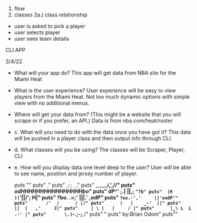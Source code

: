 1. flow
2. classes
  2a.) class relationship   

- user is asked to pick a player
- user selects player
- user sees team details


CLI APP

3/4/22

- What will your app do? 
   This app will get data from NBA site for the Miami Heat
- What is the user experience?
   User experience will be easy to view players from the Miami Heat. Not too much dynamic options with simple view with no additional menus.
- Where will get your data from? (This might be a website that you will scrape or if you prefer, an API.) 
   Data is from nba.com/heat/roster
- c. What will you need to do with the data once you have got it? 
   This data will be pushed in a player class and then output info through CLI.
- d. What classes will you be using? 
   The classes will be Scraper, Player, CLI
- e. How will you display data one level deep to the user?
   User will be able to see name, position and jersey number of player.

   puts ""
            puts"                      ."
            puts"                    ,-; . ,"
            puts"           ________i_,',//"
            puts"     _odHHHHHHHHHHHHHHHHbo_"
            puts"   dP^'         ;.| ||,; `^?b"
            puts"  |H           ))`'||/';    H|"
            puts"   ?bo.     .=;'   |||.' ,odP"
            puts"     `?oo.-','     ||'oodP'"
            puts"       /'  /      / |/"
            puts"      |   |    _-'  ||"
            puts"     ||  |   ,'     J|"
            puts"     | \ |   |     / |"
            puts"      |_\ L  L  .-' |"
            puts"       \.)`-.;-;__./"
            puts"         "
            puts"       by:Brian Odom"
            puts""